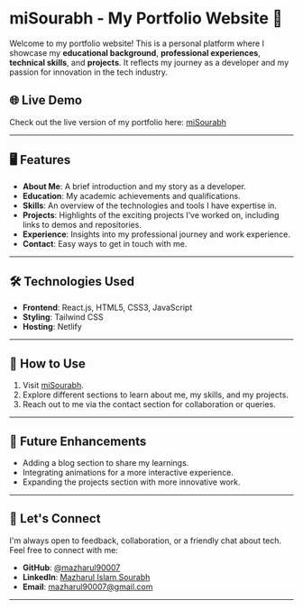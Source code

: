 # miSourabh - My Portfolio Website 🌟

Welcome to my portfolio website! This is a personal platform where I showcase my **educational background**, **professional experiences**, **technical skills**, and **projects**. It reflects my journey as a developer and my passion for innovation in the tech industry.

## 🌐 Live Demo  
Check out the live version of my portfolio here: [miSourabh](https://mi-sourabh.netlify.app/)  

---

## 🖥️ Features  

- **About Me**: A brief introduction and my story as a developer.  
- **Education**: My academic achievements and qualifications.  
- **Skills**: An overview of the technologies and tools I have expertise in.  
- **Projects**: Highlights of the exciting projects I’ve worked on, including links to demos and repositories.  
- **Experience**: Insights into my professional journey and work experience.  
- **Contact**: Easy ways to get in touch with me.  

---

## 🛠️ Technologies Used  

- **Frontend**: React.js, HTML5, CSS3, JavaScript  
- **Styling**: Tailwind CSS  
- **Hosting**: Netlify  

---

## 📖 How to Use  

1. Visit [miSourabh](https://mi-sourabh.netlify.app/).  
2. Explore different sections to learn about me, my skills, and my projects.  
3. Reach out to me via the contact section for collaboration or queries.  

---

## 🚀 Future Enhancements  

- Adding a blog section to share my learnings.  
- Integrating animations for a more interactive experience.  
- Expanding the projects section with more innovative work.  

---

## 🤝 Let's Connect  

I'm always open to feedback, collaboration, or a friendly chat about tech. Feel free to connect with me:  

- **GitHub**: [@mazharul90007](https://github.com/mazharul90007)  
- **LinkedIn**: [Mazharul Islam Sourabh](https://www.linkedin.com/in/mazharul-islam-sourabh-4111b3227/)  
- **Email**: mazharul90007@gmail.com  

---

